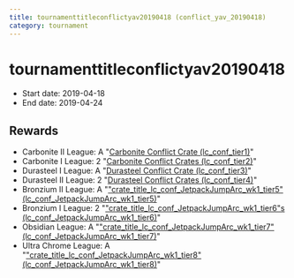 ```yaml
---
title: tournamenttitleconflictyav20190418 (conflict_yav_20190418)
category: tournament
---
```

# tournamenttitleconflictyav20190418

  * Start date: 2019-04-18
  * End date: 2019-04-24

## Rewards

  * Carbonite II League: A "[Carbonite Conflict Crate (lc_conf_tier1)](lc_conf_tier1.html)"
  * Carbonite I League: 2 "[Carbonite Conflict Crates (lc_conf_tier2)](lc_conf_tier2.html)"
  * Durasteel I League: A "[Durasteel Conflict Crate (lc_conf_tier3)](lc_conf_tier3.html)"
  * Durasteel II League: 2 "[Durasteel Conflict Crates (lc_conf_tier4)](lc_conf_tier4.html)"
  * Bronzium II League: A "["crate_title_lc_conf_JetpackJumpArc_wk1_tier5" (lc_conf_JetpackJumpArc_wk1_tier5)](lc_conf_JetpackJumpArc_wk1_tier5.html)"
  * Bronzium I League: 2 "["crate_title_lc_conf_JetpackJumpArc_wk1_tier6"s (lc_conf_JetpackJumpArc_wk1_tier6)](lc_conf_JetpackJumpArc_wk1_tier6.html)"
  * Obsidian League: A "["crate_title_lc_conf_JetpackJumpArc_wk1_tier7" (lc_conf_JetpackJumpArc_wk1_tier7)](lc_conf_JetpackJumpArc_wk1_tier7.html)"
  * Ultra Chrome League: A "["crate_title_lc_conf_JetpackJumpArc_wk1_tier8" (lc_conf_JetpackJumpArc_wk1_tier8)](lc_conf_JetpackJumpArc_wk1_tier8.html)"
